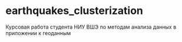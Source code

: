 # earthquakes_clusterization
Курсовая работа студента НИУ ВШЭ по методам анализа данных в приложении к геоданным
